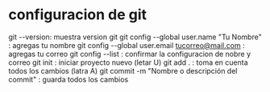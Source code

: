 # configuracion de git
git --version: muestra version git
git config --global user.name "Tu Nombre" : agregas tu nombre
git config --global user.email tucorreo@mail.com : agregas tu correo
git config --list : confirmar la configuracion de nobre y correo
git init : iniciar proyecto nuevo (letar U)
git add . : toma en cuenta todos los cambios (latra A)
git commit -m "Nombre o descripción del commit" : guarda todos los cambios